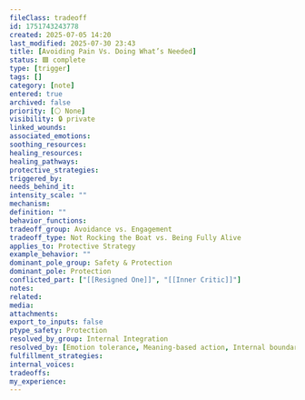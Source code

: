 ```yaml
---
fileClass: tradeoff
id: 1751743243778
created: 2025-07-05 14:20
last_modified: 2025-07-30 23:43
title: [Avoiding Pain Vs. Doing What’s Needed]
status: 🟩 complete
type: [trigger]
tags: []
category: [note]
entered: true
archived: false
priority: [⚪ None]
visibility: 🔒 private
linked_wounds: 
associated_emotions: 
soothing_resources: 
healing_resources: 
healing_pathways: 
protective_strategies: 
triggered_by: 
needs_behind_it: 
intensity_scale: ""
mechanism: 
definition: ""
behavior_functions: 
tradeoff_group: Avoidance vs. Engagement
tradeoff_type: Not Rocking the Boat vs. Being Fully Alive
applies_to: Protective Strategy
example_behavior: ""
dominant_pole_group: Safety & Protection
dominant_pole: Protection
conflicted_part: ["[[Resigned One]]", "[[Inner Critic]]"]
notes: 
related: 
media: 
attachments: 
export_to_inputs: false
ptype_safety: Protection
resolved_by_group: Internal Integration
resolved_by: [Emotion tolerance, Meaning-based action, Internal boundary repair, Allowing both feelings to coexist]
fulfillment_strategies: 
internal_voices: 
tradeoffs: 
my_experience: 
---
```

